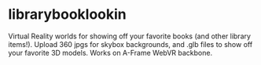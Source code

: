 # librarybooklookin
Virtual Reality worlds for showing off your favorite books (and other library items!). Upload 360 jpgs for skybox backgrounds, and .glb files to show off your favorite 3D models. Works on A-Frame WebVR backbone.
